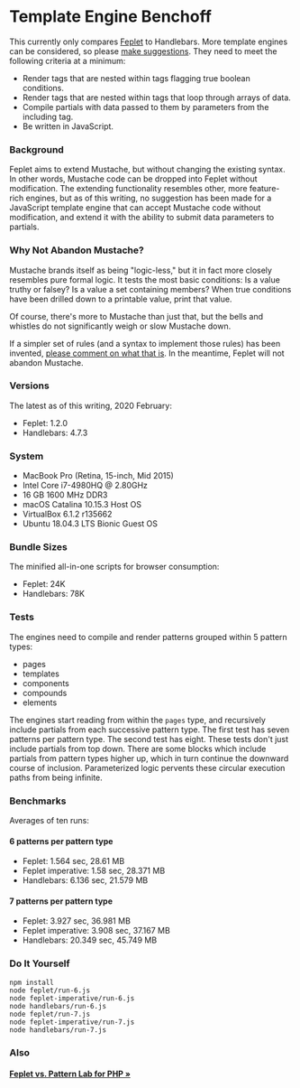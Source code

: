 # Template Engine Benchoff

This currently only compares 
<a href="https://github.com/electric-eloquence/feplet" target="_blank">Feplet</a> 
to Handlebars. More template engines can be considered, so please 
<a href="https://github.com/electric-eloquence/template-engine-benchoff/issues" target="_blank">make suggestions</a>. 
They need to meet the following criteria at a minimum:

* Render tags that are nested within tags flagging true boolean conditions.
* Render tags that are nested within tags that loop through arrays of data.
* Compile partials with data passed to them by parameters from the including
  tag.
* Be written in JavaScript.

### Background

Feplet aims to extend Mustache, but without changing the existing syntax. In 
other words, Mustache code can be dropped into Feplet without modification. The 
extending functionality resembles other, more feature-rich engines, but as of 
this writing, no suggestion has been made for a JavaScript template engine that 
can accept Mustache code without modification, and extend it with the ability to 
submit data parameters to partials.

### Why Not Abandon Mustache?

Mustache brands itself as being "logic-less," but it in fact more closely 
resembles pure formal logic. It tests the most basic conditions: Is a value 
truthy or falsey? Is a value a set containing members? When true conditions have 
been drilled down to a printable value, print that value.

Of course, there's more to Mustache than just that, but the bells and whistles 
do not significantly weigh or slow Mustache down.

If a simpler set of rules (and a syntax to implement those rules) has been 
invented, 
<a href="https://github.com/electric-eloquence/template-engine-benchoff/issues" target="_blank"> 
please comment on what that is</a>. 
In the meantime, Feplet will not abandon Mustache.

### Versions

The latest as of this writing, 2020 February:

* Feplet: 1.2.0
* Handlebars: 4.7.3

### System

* MacBook Pro (Retina, 15-inch, Mid 2015)
* Intel Core i7-4980HQ @ 2.80GHz
* 16 GB 1600 MHz DDR3
* macOS Catalina 10.15.3 Host OS
* VirtualBox 6.1.2 r135662
* Ubuntu 18.04.3 LTS Bionic Guest OS

### Bundle Sizes

The minified all-in-one scripts for browser consumption:

* Feplet: 24K
* Handlebars: 78K

### Tests

The engines need to compile and render patterns grouped within 5 pattern types:

* pages
* templates
* components
* compounds
* elements

The engines start reading from within the `pages` type, and recursively include 
partials from each successive pattern type. The first test has seven patterns 
per pattern type. The second test has eight. These tests don't just include 
partials from top down. There are some blocks which include partials from 
pattern types higher up, which in turn continue the downward course of 
inclusion. Parameterized logic pervents these circular execution paths from 
being infinite.

### Benchmarks

Averages of ten runs:

#### 6 patterns per pattern type

* Feplet: 1.564 sec, 28.61 MB
* Feplet imperative: 1.58 sec, 28.371 MB
* Handlebars: 6.136 sec, 21.579 MB

#### 7 patterns per pattern type

* Feplet: 3.927 sec, 36.981 MB
* Feplet imperative: 3.908 sec, 37.167 MB
* Handlebars: 20.349 sec, 45.749 MB

### Do It Yourself

```shell
npm install
node feplet/run-6.js
node feplet-imperative/run-6.js
node handlebars/run-6.js
node feplet/run-7.js
node feplet-imperative/run-7.js
node handlebars/run-7.js
```

### Also

<h4><a href="https://github.com/electric-eloquence/feplet-vs-patternlab-php" target="_blank">Feplet vs. Pattern Lab for PHP &raquo;</a></h4>
